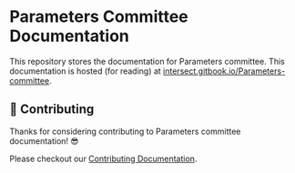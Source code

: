 # Parameters Committee Documentation

This repository stores the documentation for Parameters committee.
This documentation is hosted (for reading) at [intersect.gitbook.io/Parameters-committee]([https://intersect.gitbook.io/Parameter-committee]).

## 🤝 Contributing

Thanks for considering contributing to Parameters committee documentation! 😎

Please checkout our [Contributing Documentation](./CONTRIBUTING.md).
